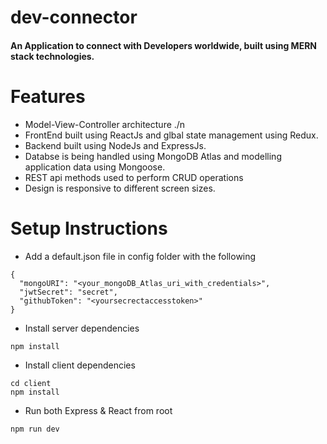 # dev-connector
#### An Application to connect with Developers worldwide, built using MERN stack technologies.

# Features
* Model-View-Controller architecture ./n
* FrontEnd built using ReactJs and glbal state management using Redux.
* Backend built using NodeJs and ExpressJs.
* Databse is being handled using MongoDB Atlas and modelling application data using Mongoose.
* REST api methods used to perform CRUD operations
* Design is responsive to different screen sizes.

# Setup Instructions
* Add a default.json file in config folder with the following
```
{
  "mongoURI": "<your_mongoDB_Atlas_uri_with_credentials>",
  "jwtSecret": "secret",
  "githubToken": "<yoursecrectaccesstoken>"
}
```
* Install server dependencies
```
npm install
```
* Install client dependencies
```
cd client
npm install
```
* Run both Express & React from root
```
npm run dev
```
